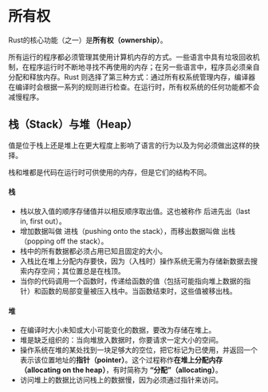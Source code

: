 # 所有权

Rust的核心功能（之一）是**所有权（ownership）**。

所有运行的程序都必须管理其使用计算机内存的方式。一些语言中具有垃圾回收机制，在程序运行时不断地寻找不再使用的内存；在另一些语言中，程序员必须亲自分配和释放内存。Rust 则选择了第三种方式：通过所有权系统管理内存，编译器在编译时会根据一系列的规则进行检查。在运行时，所有权系统的任何功能都不会减慢程序。

## 栈（Stack）与堆（Heap）

值是位于栈上还是堆上在更大程度上影响了语言的行为以及为何必须做出这样的抉择。

栈和堆都是代码在运行时可供使用的内存，但是它们的结构不同。

#### 栈

- 栈以放入值的顺序存储值并以相反顺序取出值。这也被称作 后进先出（last in, first out）。
- 增加数据叫做 进栈（pushing onto the stack），而移出数据叫做 出栈（popping off the stack）。
- 栈中的所有数据都必须占用已知且固定的大小。
- 入栈比在堆上分配内存要快，因为（入栈时）操作系统无需为存储新数据去搜索内存空间；其位置总是在栈顶。
- 当你的代码调用一个函数时，传递给函数的值（包括可能指向堆上数据的指针）和函数的局部变量被压入栈中。当函数结束时，这些值被移出栈。


#### 堆

- 在编译时大小未知或大小可能变化的数据，要改为存储在堆上。
- 堆是缺乏组织的：当向堆放入数据时，你要请求一定大小的空间。
- 操作系统在堆的某处找到一块足够大的空位，把它标记为已使用，并返回一个表示该位置地址的**指针（pointer）**。这个过程称作**在堆上分配内存（allocating on the heap）**，有时简称为 **“分配”（allocating）**。
- 访问堆上的数据比访问栈上的数据慢，因为必须通过指针来访问。
